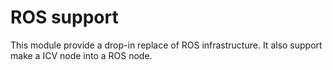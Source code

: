 # ROS support

This module provide a drop-in replace of ROS infrastructure. It also support make a ICV node into a ROS node.
